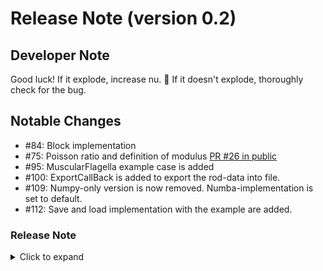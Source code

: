 # Release Note (version 0.2)

## Developer Note

Good luck! If it explode, increase nu. :rofl: If it doesn't explode, thoroughly check for the bug.

## Notable Changes
- #84: Block implementation
- #75: Poisson ratio and definition of modulus [PR #26 in public](https://github.com/GazzolaLab/PyElastica/pull/26)
- #95: MuscularFlagella example case is added
- #100: ExportCallBack is added to export the rod-data into file.
- #109: Numpy-only version is now removed. Numba-implementation is set to default.
- #112: Save and load implementation with the example are added.
 
### Release Note
<details>
  <summary>Click to expand</summary>

- Block structure is included as part of optimization strategy.
- Different Poisson ratio is supported.
- Contributing guideline is added.
- Update readme
- Add MuscularFlagella example case
- Minimum requirement for dependencies is specified.
- Shear coefficient is corrected.
- Connection index assertion fixed.
- Remove numpy-only version.
- Save/Load example

</details>

